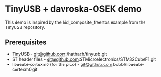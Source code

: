 # TinyUSB + davroska-OSEK demo

This demo is inspired by the hid_composite_freertos example from the TinyUSB repository.

## Prerequisites

* TinyUSB - git@github.com:/hathach/tinyusb.git
* ST header files - git@github.com:STMicroelectronics/STM32CubeF1.git
* libaeabi-cortexm0 (for the pico) - git@github.com:bobbl/libaeabi-cortexm0.git
